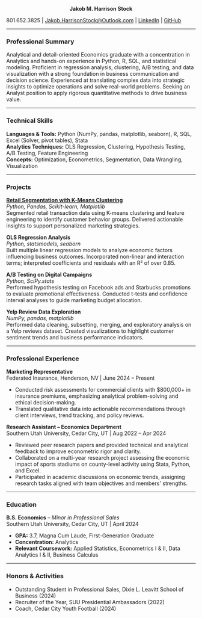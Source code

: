  **<center>Jakob M. Harrison Stock </center>**  

801.652.3825 | [Jakob.HarrisonStock@Outlook.com](mailto:Jakob.HarrisonStock@Outlook.com)  | [LinkedIn](https://linkedin.com/in/jakob-harrison-stock) |  [GitHub](https://github.com/JakobHarrisonStock/Data-Analytics)

---

### **Professional Summary**

Analytical and detail-oriented Economics graduate with a concentration in Analytics and hands-on experience in Python, R, SQL, and statistical modeling. Proficient in regression analysis, clustering, A/B testing, and data visualization with a strong foundation in business communication and decision science. Experienced at translating complex data into strategic insights to optimize operations and solve real-world problems. Seeking an Analyst position to apply rigorous quantitative methods to drive business value.

---

### **Technical Skills**

**Languages & Tools:** Python (NumPy, pandas, matplotlib, seaborn), R, SQL, Excel (Solver, pivot tables), Stata  
**Analytics Techniques:** OLS Regression, Clustering, Hypothesis Testing, A/B Testing, Feature Engineering  
**Concepts:** Optimization, Econometrics, Segmentation, Data Wrangling, Visualization

---

### **Projects**

**[Retail Segmentation with K-Means Clustering](https://colab.research.google.com/drive/1LzQww9JazEycS2sxJyeUR-b_61zGvdd3?usp=sharing)**  
*Python, Pandas, Scikit-learn, Matplotlib*  
Segmented retail transaction data using K-means clustering and feature engineering to identify customer behavior groups. Delivered actionable insights to support personalized marketing strategies.

**OLS Regression Analysis**  
*Python, statsmodels, seaborn*  
Built multiple linear regression models to analyze economic factors influencing business outcomes. Incorporated non-linear and interaction terms; interpreted coefficients and residuals with an R² of over 0.85.

**A/B Testing on Digital Campaigns**  
*Python, SciPy.stats*  
Performed hypothesis testing on Facebook ads and Starbucks promotions to evaluate promotional effectiveness. Conducted t-tests and confidence interval analyses to guide marketing budget allocation.

**Yelp Review Data Exploration**  
*NumPy, pandas, matplotlib*  
Performed data cleaning, subsetting, merging, and exploratory analysis on a Yelp reviews dataset. Created visualizations to highlight customer sentiment trends and business performance indicators.

---

### **Professional Experience**

**Marketing Representative**  
Federated Insurance, Henderson, NV | June 2024 – Present  
- Conducted risk assessments for commercial clients with $800,000+ in insurance premiums, emphasizing analytical problem-solving and ethical decision-making.  
- Translated qualitative data into actionable recommendations through client interviews, trend tracking, and policy reviews.

**Research Assistant – Economics Department**  
Southern Utah University, Cedar City, UT | Aug 2022 – Apr 2024  
- Reviewed peer research papers and provided technical and analytical feedback to improve econometric rigor and clarity.  
- Collaborated on a multi-year research project assessing the economic impact of sports stadiums on county-level activity using Stata, Python, and Excel.  
- Participated in academic discussions on economic trends, assigning research tasks aligned with team objectives and members' strengths.
---

### **Education**

**B.S. Economics** – *Minor in Professional Sales*  
Southern Utah University, Cedar City, UT | April 2024  
- **GPA:** 3.7, Magna Cum Laude, First-Generation Graduate  
- **Concentration:** Analytics  
- **Relevant Coursework:** Applied Statistics, Econometrics I & II, Data Analytics I & II, Business Calculus

---

### **Honors & Activities**

- Outstanding Student in Professional Sales, Dixie L. Leavitt School of Business (2024)  
- Recruiter of the Year, SUU Presidential Ambassadors (2022)  
- Coach, Cedar City Youth Football (2024)  

